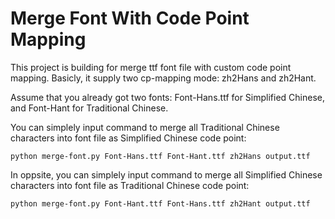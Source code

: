 # Merge Font With Code Point Mapping

This project is building for merge ttf font file with custom code point mapping. Basicly, it supply two cp-mapping mode: zh2Hans and zh2Hant.

Assume that you already got two fonts: Font-Hans.ttf for Simplified Chinese, and Font-Hant for Traditional Chinese.

You can simplely input command to merge all Traditional Chinese characters into font file as Simplified Chinese code point:
```
python merge-font.py Font-Hans.ttf Font-Hant.ttf zh2Hans output.ttf
```

In oppsite, you can simplely input command to merge all Simplified Chinese characters into font file as Traditional Chinese code point:
```
python merge-font.py Font-Hant.ttf Font-Hans.ttf zh2Hant output.ttf
```
